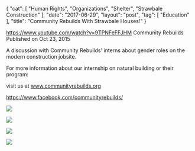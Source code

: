 {
   "cat": [
      "Human Rights",
      "Organizations",
      "Shelter",
      "Strawbale Construction"
   ],
   "date": "2017-06-29",
   "layout": "post",
   "tag": [
      "Education"
   ],
   "title": "Community Rebuilds With Strawbale Houses!"
}

https://www.youtube.com/watch?v=9TPNFeFFJHM
Community Rebuilds
Published on Oct 23, 2015

A discussion with Community Rebuilds' interns about gender roles on the modern construction jobsite. 

For more information about our internship on natural building or their program:

visit us at www.communityrebuilds.org   

https://www.facebook.com/communityrebuilds/

![](Screen-Shot-2017-06-29-at-11.06.33-AM-300x168.png)

![](Screen-Shot-2017-06-29-at-11.07.44-AM-300x161.png)

![](Screen-Shot-2017-06-29-at-11.06.12-AM-300x168.png)

![](Screen-Shot-2017-06-29-at-11.05.59-AM-300x154.png)
